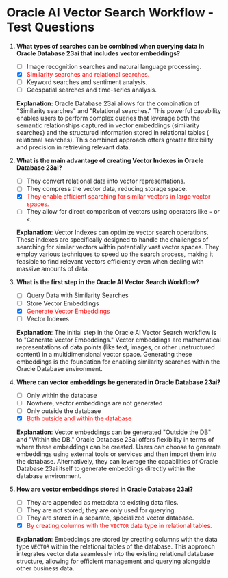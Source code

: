 # Oracle AI Vector Search Workflow - Test Questions

1. **What types of searches can be combined when querying data in Oracle Database 23ai that includes
   vector embeddings?**
    - [ ] Image recognition searches and natural language processing.
    - [x] <span style="color:red">Similarity searches and relational searches.</span>
    - [ ] Keyword searches and sentiment analysis.
    - [ ] Geospatial searches and time-series analysis.

   **Explanation:** Oracle Database 23ai allows for the combination of "Similarity searches" and "Relational searches."
   This powerful capability enables users to perform complex queries that leverage both the semantic relationships
   captured in vector embeddings (similarity searches) and the structured information stored in relational tables (
   relational searches). This combined approach offers greater flexibility and precision in retrieving relevant data.

2. **What is the main advantage of creating Vector Indexes in Oracle Database 23ai?**
    - [ ] They convert relational data into vector representations.
    - [ ] They compress the vector data, reducing storage space.
    - [x] <span style="color:red">They enable efficient searching for similar vectors in large vector spaces.</span>
    - [ ] They allow for direct comparison of vectors using operators like `=` or `<`.

   **Explanation**: Vector Indexes can optimize vector search operations. These indexes are specifically designed to
   handle the challenges of searching for similar vectors within potentially vast vector spaces. They employ various
   techniques to speed up the search process, making it feasible to find relevant vectors efficiently even when
   dealing with massive amounts of data.

3. **What is the first step in the Oracle AI Vector Search Workflow?**
    - [ ] Query Data with Similarity Searches
    - [ ] Store Vector Embeddings
    - [x] <span style="color:red">Generate Vector Embeddings</span>
    - [ ] Vector Indexes

   **Explanation**: The initial step in the Oracle AI Vector Search workflow is to "Generate Vector Embeddings." Vector
   embeddings are
   mathematical representations of data points (like text, images, or other unstructured content) in a multidimensional
   vector space. Generating these embeddings is the foundation for enabling similarity searches within the Oracle
   Database environment.

4. **Where can vector embeddings be generated in Oracle Database 23ai?**
    - [ ] Only within the database
    - [ ] Nowhere, vector embeddings are not generated
    - [ ] Only outside the database
    - [x] <span style="color:red">Both outside and within the database</span>

   **Explanation**: Vector embeddings can be generated "Outside the DB" and "Within the DB." Oracle Database 23ai offers
   flexibility in terms of where these embeddings can be created. Users can choose to generate embeddings using external
   tools or services and then import them into the database. Alternatively, they can leverage the capabilities of Oracle
   Database 23ai itself to generate embeddings directly within the database environment.

5. **How are vector embeddings stored in Oracle Database 23ai?**
    - [ ] They are appended as metadata to existing data files.
    - [ ] They are not stored; they are only used for querying.
    - [ ] They are stored in a separate, specialized vector database.
    - [x] <span style="color:red">By creating columns with the `VECTOR` data type in relational tables.</span>

   **Explanation**:  Embeddings are stored by creating columns with the data type `VECTOR` within the relational tables
   of the database. This approach integrates vector data seamlessly into the existing relational database structure,
   allowing for efficient management and querying alongside other business data.
